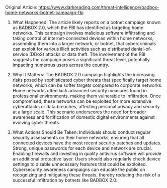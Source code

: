 Original Article: https://www.darkreading.com/threat-intelligence/badbox-home-networks-botnet-campaign-fbi

1) What Happened:
The article likely reports on a botnet campaign known as BADBOX 2.0, which the FBI has identified as targeting home networks. This campaign involves malicious software infiltrating and taking control of internet-connected devices within home networks, assembling them into a larger network, or botnet, that cybercriminals can exploit for various illicit activities such as distributed denial-of-service (DDoS) attacks or data theft. The involvement of the FBI suggests the campaign poses a significant threat level, potentially impacting numerous users across the country.

2) Why It Matters:
The BADBOX 2.0 campaign highlights the increasing risks posed by sophisticated cyber threats that specifically target home networks, which can be softer targets compared to corporate networks. Home networks often lack advanced security measures found in professional environments, making them vulnerable to infiltration. Once compromised, these networks can be exploited for more extensive cyberattacks or data breaches, affecting personal privacy and security at a large scale. This scenario underscores the need for broader awareness and fortification of domestic digital environments against evolving cyber threats.

3) What Actions Should Be Taken:
Individuals should conduct regular security assessments on their home networks, ensuring that all connected devices have the most recent security patches and updates. Strong, unique passwords for each device and network are crucial. Enabling firewalls and investing in quality antivirus software will provide an additional protective layer. Users should also regularly check device settings to disable unnecessary features that could be exploited. Cybersecurity awareness campaigns can educate the public on recognizing and mitigating these threats, thereby reducing the risk of a successful infiltration by botnets like BADBOX 2.0.